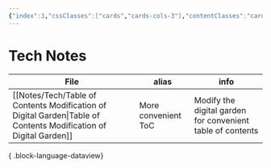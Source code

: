 ```yaml
---
{"index":3,"cssClasses":["cards","cards-cols-3"],"contentClasses":"cards cards-cols-3","cover":"https://cdn.jsdelivr.net/gh/blleng/images/upload/card-cover-3.png","dg-publish":true,"noteIcon":5,"date":"2023-08-28T01:20","update":"2023-08-28T01:24","permalink":"/navigation/notes-collection/","dgPassFrontmatter":true,"created":"2023-08-28T01:20","updated":"2023-08-28T01:24"}
---
```



# Tech Notes

| File                                                                                                                 | alias               | info                                                       |
| -------------------------------------------------------------------------------------------------------------------- | ------------------- | ---------------------------------------------------------- |
| [[Notes/Tech/Table of Contents Modification of Digital Garden\|Table of Contents Modification of Digital Garden]] | More convenient ToC | Modify the digital garden for convenient table of contents |

{ .block-language-dataview}